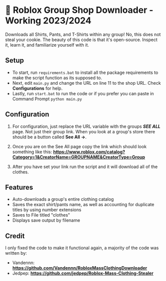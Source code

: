 # 🛒 Roblox Group Shop Downloader - Working 2023/2024
Downloads all Shirts, Pants, and T-Shirts within any group! 
No, this does not steal your cookie. The beauty of this code is that it's open-source. Inspect it, learn it, and familiarize yourself with it.
## Setup
  - To start, run `requirements.bat` to install all the package requirements to make the script function as its supposed to.
  - Next, edit `main.py` and change the URL on line 11 to the shop URL. Check **Configurations** for help.
  - Lastly, run `start.bat` to run the code or if you prefer you can paste in Command Prompt `python main.py`
## Configuration
1. For configuration, just replace the URL variable with the groups ***SEE ALL*** page. Not just their group link. When you look at a group's store there should be a button called **See All ->**.

2. Once you are on the See All page copy the link which should look something like this: __https://www.roblox.com/catalog?Category=1&CreatorName=GROUPNAME&CreatorType=Group__

3. After you have set your link run the script and it will download all of the clothes.

## Features
  - Auto-downloads a group's entire clothing catalog
  - Saves the exact shirt/pants name, as well as accounting for duplicate titles by using number extensions
  - Saves to File titled "clothes"
  - Displays save output by filename

## Credit
I only fixed the code to make it functional again, a majority of the code was written by:
- Vandennn: __https://github.com/Vandennn/RobloxMassClothingDownloader__
- Jedpep: __https://github.com/jedpep/Roblox-Mass-Clothing-Stealer__
